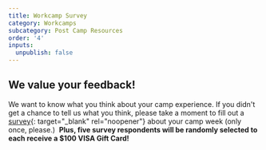 ```yaml
---
title: Workcamp Survey
category: Workcamps
subcategory: Post Camp Resources
order: '4'
inputs:
  unpublish: false
---
```

## We value your feedback!

We want to know what you think about your camp experience. If you didn't get a chance to tell us what you think, please take a moment to fill out a [survey](https://form.jotform.com/groupmissiontrips/feedback-survey){: target="_blank" rel="noopener"} about your camp week (only once, please.) &nbsp;**Plus, five survey respondents will be randomly selected to each receive a $100 VISA Gift Card!**

&nbsp;